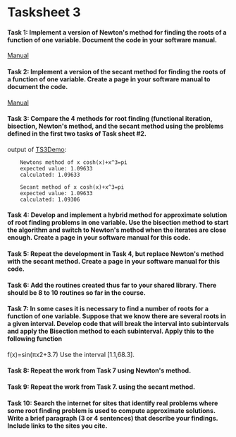 # Tasksheet 3  
#### Task 1: Implement a version of Newton's method for finding the roots of a function of one variable. Document the code in your software manual.  
[Manual](https://gftbs.github.io/Software_Manual/toc)   
#### Task 2: Implement a version of the secant method for finding the roots of a function of one variable. Create a page in your software manual to document the code.  
[Manual](https://gftbs.github.io/Software_Manual/toc)   
#### Task 3: Compare the 4 methods for root finding (functional iteration, bisection, Newton's method, and the secant method using the problems defined in the first two tasks of Task sheet #2.  
output of [TS3Demo](https://gftbs.github.io/src/TS3Demo.cpp):

        Newtons method of x cosh(x)+x^3=pi
        expected value: 1.09633
        calculated: 1.09633

        Secant method of x cosh(x)+x^3=pi
        expected value: 1.09633
        calculated: 1.09306



#### Task 4: Develop and implement a hybrid method for approximate solution of root finding problems in one variable. Use the bisection method to start the algorithm and switch to Newton's method when the iterates are close enough. Create a page in your software manual for this code.  
#### Task 5: Repeat the development in Task 4, but replace Newton's method with the secant method. Create a page in your software manual for this code.  
#### Task 6: Add the routines created thus far to your shared library. There should be 8 to 10 routines so far in the course.  
#### Task 7: In some cases it is necessary to find a number of roots for a function of one variable. Suppose that we know there are several roots in a given interval. Develop code that will break the interval into subintervals and apply the Bisection method to each subinterval. Apply this to the following function  
f(x)=sin(πx2+3.7) Use the interval [1.1,68.3].  
#### Task 8: Repeat the work from Task 7 using Newton's method.  
#### Task 9: Repeat the work from Task 7. using the secant method.  
#### Task 10: Search the internet for sites that identify real problems where some root finding problem is used to compute approximate solutions. Write a brief paragraph (3 or 4 sentences) that describe your findings. Include links to the sites you cite.  
